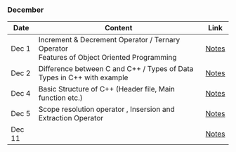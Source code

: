 
### December

|Date|Content|Link|
|---|---|---|
|Dec 1| Increment & Decrement Operator / Ternary Operator <br/>Features of Object Oriented Programming |[Notes](/Notes/December/001_Dec1/)|
|Dec 2| Difference between C and C++ / Types of Data Types in C++ with example |[Notes](/Notes/December/002_Dec2/)|
|Dec 4| Basic Structure of C++ (Header file, Main function etc.) |[Notes](/Notes/December/003_Dec4/)|
|Dec 5| Scope resolution operator , Insersion and Extraction Operator |[Notes](/Notes/December/004_Dec5/)|
|Dec 11|  |[Notes](/Notes/December/005_Dec11/)|



